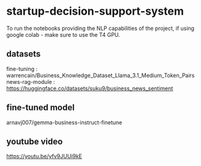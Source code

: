 # startup-decision-support-system

To run the notebooks providing the NLP capabilities of the project, if using google colab - make sure to use the T4 GPU.

## datasets
fine-tuning : warrencain/Business_Knowledge_Dataset_Llama_3.1_Medium_Token_Pairs 
news-rag-module : https://huggingface.co/datasets/suku9/business_news_sentiment

## fine-tuned model
arnavj007/gemma-business-instruct-finetune

## youtube video
https://youtu.be/yfv9JUUi9kE
